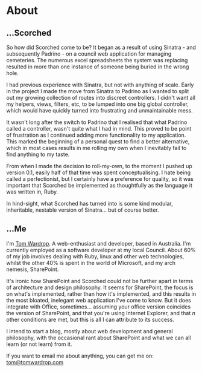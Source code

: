 About
=====

...Scorched
-----------
So how did Scorched come to be? It began as a result of using Sinatra - and subsequently Padrino - on a council web application for managing cemeteries. The numerous excel spreadsheets the system was replacing resulted in more than one instance of someone being buried in the wrong hole.

I had previous experience with Sinatra, but not with anything of scale. Early in the project I made the move from Sinatra to Padrino as I wanted to split out my growing collection of routes into discreet controllers. I didn't want all my helpers, views, filters, etc, to be lumped into one big global controller, which would have quickly turned into frustrating and unmaintainable mess.

It wasn't long after the switch to Padrino that I realised that what Padrino called a controller, wasn't quite what I had in mind. This proved to be point of frustration as I continued adding more functionality to my application. This marked the beginning of a personal quest to find a better alternative, which in most cases results in me rolling my own when I inevitably fail to find anything to my taste.

From when I made the decision to roll-my-own, to the moment I pushed up version 0.1, easily half of that time was spent conceptualising. I hate being called a perfectionist, but I certainly have a preference for quality, so it was important that Scorched be implemented as thoughtfully as the language it was written in, Ruby.

In hind-sight, what Scorched has turned into is some kind modular, inheritable, nestable version of Sinatra... but of course better.


...Me
-----
I'm <a href="http://tomwardrop.com">Tom Wardrop</a>. A web-enthusiast and developer, based in Australia. I'm currently employed as a software developer at my local Council. About 60% of my job involves dealing with Ruby, linux and other web technologies, whilst the other 40% is spent in the world of Microsoft, and my arch nemesis, SharePoint.

It's ironic how SharePoint and Scorched could not be further apart in terms of architecture and design philosophy. It seems for SharePoint, the focus is on what's implemented, rather than how it's implemented, and this results in the most bloated, inelegant web application I've come to know. But it does integrate with Office, sometimes... assuming your office version coincides the version of SharePoint, and that you're using Internet Explorer, and that _n_ other conditions are met, but this is all I can attribute to its success.

I intend to start a blog, mostly about web development and general philosophy, with the occasional rant about SharePoint and what we can all learn (or not learn) from it.

If you want to email me about anything, you can get me on: <a href="tom@tomwardrop.com">tom@tomwardrop.com</a>